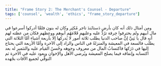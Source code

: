 ```yaml
---
title: "Frame Story 2: The Merchant's Counsel - Departure"
tags: ['counsel', 'wealth', 'ethics', "frame_story_departure"]
---
```


 ومن أمثال ذلك أنه كان بأرض دَستابَندَ تاجر مُكثِر وكان له بنون فلمَّا أدركوا أسرعوا في مال أبيهم ولم يحترفوا حِرفة ترُدُّ عليه وعليهم  فَلامَهُم أبوهم ووعظهم فكان من عظته لهم أنه قال يا بَنِيَّ إنَّ صاحب الدنيا يطلب ثلاثة أمور لا يُدركها إلا بأربعة أشياء أمَّا الثلاثة التي يطلُب فالسعة في المعيشة والمنزلةُ في الناس والزاد إلى الآخرة وأمَّا الأربعة التي يحتاج إليها في دَرَكها فاكتسابُ المال من معروف وجوهه وحُسنُ القيام عليه والتثمير له بعد اكتسابه وإنفاقه فيما يصلح المعيشة ويُرضي الأهل والإخوان ويعود عليه في الآخرة ثم التوقِّي لجميع الآفات بجُهده
